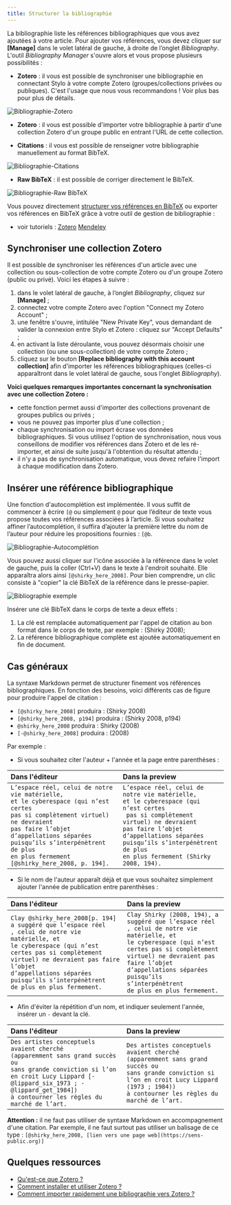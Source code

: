 ```yaml
---
title: Structurer la bibliographie
---
```


La bibliographie liste les références bibliographiques que vous avez ajoutées à votre article. Pour ajouter vos références, vous devez cliquer sur **\[Manage\]** dans le volet latéral de gauche, à droite de l’onglet *Bibliography*. L'outil *Bibliography Manager* s'ouvre alors et vous propose plusieurs possibilités :

- **Zotero** : il vous est possible de synchroniser une bibliographie en connectant Stylo à votre compte Zotero (groupes/collections privées ou publiques). C'est l'usage que nous vous recommandons ! Voir plus bas pour plus de détails.

![Bibliographie-Zotero](/uploads/images/BibliographieZotero-V2.png)

- **Zotero** : il vous est possible d'importer votre bibliographie à partir d'une collection Zotero d'un groupe public en entrant l'URL de cette collection.

- **Citations** : il vous est possible de renseigner votre bibliographie manuellement au format BibTeX.

![Bibliographie-Citations](/uploads/images/BibliographieCitations-V2.png)

- **Raw BibTeX** : il est possible de corriger directement le BibTeX.

![Bibliographie-Raw BibTeX](/uploads/images/BibliographieRawBibTeX-V2.png)

Vous pouvez directement [structurer vos références en BibTeX](http://www.andy-roberts.net/writing/latex/bibliographies) ou exporter vos références en BibTeX grâce à votre outil de gestion de bibliographie :

- voir tutoriels : <a class="btn btn-info" href="http://archive.sens-public.org/IMG/pdf/Utiliser_Zotero.pdf" role="button">Zotero</a> <a class="btn btn-info" href="https://libguides.usask.ca/c.php?g=218034&p=1446316" role="button">Mendeley</a>

## Synchroniser une collection Zotero

Il est possible de synchroniser les références d'un article avec une collection ou sous-collection de votre compte Zotero ou d'un groupe Zotero (public ou privé). Voici les étapes à suivre :

1. dans le volet latéral de gauche, à l’onglet *Bibliography*, cliquez sur **[Manage]** ;
2. connectez votre compte Zotero avec l'option "Connect my Zotero Account" ;
3. une fenêtre s'ouvre, intitulée "New Private Key", vous demandant de valider la connexion entre Stylo et Zotero : cliquez sur "Accept Defaults" ;
4. en activant la liste déroulante, vous pouvez désormais choisir une collection (ou une sous-collection) de votre compte Zotero ;
5. cliquez sur le bouton **[Replace bibliography with this account collection]** afin d'importer les références bibliographiques (celles-ci apparaîtront dans le volet latéral de gauche, sous l'onglet *Bibliography*).

**Voici quelques remarques importantes concernant la synchronisation avec une collection Zotero :**

- cette fonction permet aussi d'importer des collections provenant de groupes publics ou privés ;
- vous ne pouvez pas importer plus d'une collection ;
- chaque synchronisation ou import écrase vos données bibliographiques. Si vous utilisez l'option de synchronisation, nous vous conseillons de modifier vos références dans Zotero et de les ré-importer, et ainsi de suite jusqu'à l'obtention du résultat attendu ;
- il n'y a pas de synchronisation automatique, vous devez refaire l'import à chaque modification dans Zotero.

## Insérer une référence bibliographique

Une fonction d'autocomplétion est implémentée. Il vous suffit de commencer à écrire `[@` ou simplement `@` pour que l’éditeur de texte vous propose toutes vos références associées à l’article. Si vous souhaitez affiner l’autocomplétion, il suffira d’ajouter la première lettre du nom de l’auteur pour réduire les propositions fournies : `[@b`.

![Bibliographie-Autocomplétion](/uploads/images/BibliographieAutocompletion-V2.png)

Vous pouvez aussi cliquer sur l'icône associée à la référence dans le volet de gauche, puis la coller (Ctrl+V) dans le texte à l'endroit souhaité. Elle apparaîtra alors ainsi `[@shirky_here_2008]`. Pour bien comprendre, un clic consiste à "copier" la clé BibTeX de la référence dans le presse-papier. 

![Bibliographie exemple](/uploads/images/Bibliographie-Exemple-V2.PNG)

Insérer une clé BibTeX dans le corps de texte a deux effets :

1. La clé est remplacée automatiquement par l'appel de citation au bon format dans le corps de texte, par exemple : (Shirky 2008);
2. La référence bibliographique complète est ajoutée automatiquement en fin de document.

## Cas généraux

La syntaxe Markdown permet de structurer finement vos références bibliographiques. En fonction des besoins, voici différents cas de figure pour produire l'appel de citation :
- `[@shirky_here_2008]` produira : (Shirky 2008)
- `[@shirky_here_2008, p194]` produira : (Shirky 2008, p194)
- `@shirky_here_2008` produira : Shirky (2008)
- `[-@shirky_here_2008]` produira : (2008)

Par exemple :

- Si vous souhaitez citer l'auteur + l'année et la page entre parenthèses :

|Dans l'éditeur | Dans la preview|
|:--|:--|
|`L’espace réel, celui de notre vie matérielle,`<br/>`et le cyberespace (qui n’est certes`<br/>`pas si complètement virtuel) ne devraient`<br/>`pas faire l’objet d’appellations séparées`<br/>`puisqu’ils s’interpénètrent de plus`<br/>`en plus fermement [@shirky_here_2008, p. 194].` | `L’espace réel, celui de notre vie matérielle,`<br/>`et le cyberespace (qui n’est certes`<br/>` pas si complètement virtuel) ne devraient`<br/>`pas faire l’objet d’appellations séparées`<br/>`puisqu’ils s’interpénètrent de plus`<br/>`en plus fermement (Shirky 2008, 194).`|

- Si le nom de l'auteur apparaît déjà et que vous souhaitez simplement ajouter l'année de publication entre parenthèses :

|Dans l'éditeur | Dans la preview|
|:--|:--|
|`Clay @shirky_here_2008[p. 194] a suggéré que l’espace réel`<br/>`, celui de notre vie matérielle, et`<br/>`le cyberespace (qui n’est certes pas si complètement`<br/>`virtuel) ne devraient pas faire l’objet`<br/>`d’appellations séparées puisqu’ils s’interpénètrent `<br/>`de plus en plus fermement.` | `Clay Shirky (2008, 194), a suggéré que l’espace réel`<br/>`, celui de notre vie matérielle, et`<br/>`le cyberespace (qui n’est certes pas si complètement`<br/>`virtuel) ne devraient pas faire l’objet`<br/>`d’appellations séparées puisqu’ils s’interpénètrent`<br/>`de plus en plus fermement.`|

- Afin d'éviter la répétition d'un nom, et indiquer seulement l'année, insérer un `-` devant la clé.

|Dans l'éditeur | Dans la preview|
|:--|:--|
|`Des artistes conceptuels avaient cherché`<br/>`(apparemment sans grand succès ou`<br/>`sans grande conviction si l’on`<br/>`en croit Lucy Lippard [-@lippard_six_1973 ; -@lippard_get_1984])`<br/>`à contourner les règles du marché de l’art.` | `Des artistes conceptuels avaient cherché`<br/>`(apparemment sans grand succès ou`<br/>`sans grande conviction si l’on en croit Lucy Lippard (1973 ; 1984))`<br/>`à contourner les règles du marché de l’art.`|

**Attention :** il ne faut pas utiliser de syntaxe Markdown en accompagnement d'une citation. Par exemple, il ne faut surtout pas utiliser un balisage de ce type : `[@shirky_here_2008, [lien vers une page web](https://sens-public.org)]`

## Quelques ressources

- [Qu'est-ce que Zotero ?](http://editorialisation.org/ediwiki/index.php?title=Zotero)
- [Comment installer et utiliser Zotero ?](https://bib.umontreal.ca/citer/logiciels-bibliographiques/zotero/installer)
- [Comment importer rapidement une bibliographie vers Zotero ?](https://bib.umontreal.ca/citer/logiciels-bibliographiques/zotero/installer#h5o-13)
